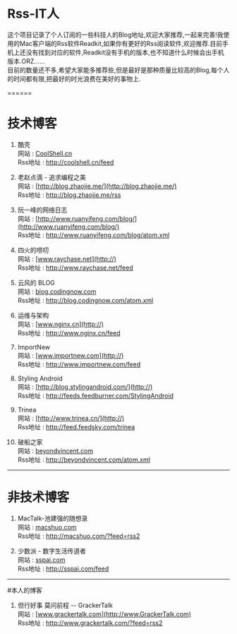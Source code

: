 # Rss-IT人 #

这个项目记录了个人订阅的一些科技人的Blog地址,欢迎大家推荐,一起来完善!我使用的Mac客户端的Rss软件Readkit,如果你有更好的Rss阅读软件,欢迎推荐.目前手机上还没有找到对应的软件,Readkit没有手机的版本,也不知道什么时候会出手机版本.ORZ......  
目前的数量还不多,希望大家能多推荐些,但是最好是那种质量比较高的Blog,每个人的时间都有限,把最好的时光浪费在美好的事物上.


======

# 技术博客 #
1. 酷壳  
网站 : [CoolShell.cn](CoolShell.cn)  
Rss地址 : http://coolshell.cn/feed

1. 老赵点滴 - 追求编程之美  
网站 : [http://blog.zhaojie.me/](http://blog.zhaojie.me/)  
Rss地址 : http://blog.zhaojie.me/rss

1. 阮一峰的网络日志  
网站 : [http://www.ruanyifeng.com/blog/](http://www.ruanyifeng.com/blog/)  
Rss地址 : http://www.ruanyifeng.com/blog/atom.xml

1. 四火的唠叨  
网站 :   [www.raychase.net](http://)  
Rss地址 : http://www.raychase.net/feed 

1. 云风的 BLOG  
网站 : [blog.codingnow.com](http://)    
Rss地址 : http://blog.codingnow.com/atom.xml

1. 运维与架构  
网站 : [www.nginx.cn](http://)  
Rss地址 : http://www.nginx.cn/feed

1. ImportNew  
网站 : [www.importnew.com](http://)   
Rss地址 : http://www.importnew.com/feed

1. Styling Android  
网站 : [http://blog.stylingandroid.com/](http://)  
Rss地址 : http://feeds.feedburner.com/StylingAndroid

1. Trinea  
网站 : [http://www.trinea.cn/](http://)  
Rss地址 : http://feed.feedsky.com/trinea

1. 破船之家  
网站 : [beyondvincent.com](http://)  
Rss地址 : http://beyondvincent.com/atom.xml


***
# 非技术博客 #
1. MacTalk-池建强的随想录  
网站 : [macshuo.com](http://)  
Rss地址 : http://macshuo.com/?feed=rss2

1. 少数派 - 数字生活传道者  
网站 : [sspai.com](http://)  
Rss地址 : http://sspai.com/feed

***
#本人的博客
1. 但行好事 莫问前程 -- GrackerTalk  
网站 : [www.grackertalk.com](http://www.GrackerTalk.com)  
Rss地址 : http://www.grackertalk.com/?feed=rss2